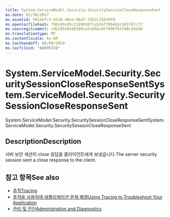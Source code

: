 ```yaml
---
title: System.ServiceModel.Security.SecuritySessionCloseResponseSent
ms.date: 03/30/2017
ms.assetid: 501defc3-d110-46ea-86d7-3563c35830f0
ms.openlocfilehash: f90c89c05c21b963071a524f70b4b1c50176fc77
ms.sourcegitcommit: cdb295dd1db589ce5169ac9ff096f01fd0c2da9d
ms.translationtype: MT
ms.contentlocale: ko-KR
ms.lasthandoff: 06/09/2020
ms.locfileid: "84595728"
---
```

# <a name="systemservicemodelsecuritysecuritysessioncloseresponsesent"></a><span data-ttu-id="749a3-102">System.ServiceModel.Security.SecuritySessionCloseResponseSent</span><span class="sxs-lookup"><span data-stu-id="749a3-102">System.ServiceModel.Security.SecuritySessionCloseResponseSent</span></span>
<span data-ttu-id="749a3-103">System.ServiceModel.Security.SecuritySessionCloseResponseSent</span><span class="sxs-lookup"><span data-stu-id="749a3-103">System.ServiceModel.Security.SecuritySessionCloseResponseSent</span></span>  
  
## <a name="description"></a><span data-ttu-id="749a3-104">Description</span><span class="sxs-lookup"><span data-stu-id="749a3-104">Description</span></span>  
 <span data-ttu-id="749a3-105">서버 보안 세션이 close 응답을 클라이언트에게 보냈습니다.</span><span class="sxs-lookup"><span data-stu-id="749a3-105">The server security session sent a close response to the client.</span></span>  
  
## <a name="see-also"></a><span data-ttu-id="749a3-106">참고 항목</span><span class="sxs-lookup"><span data-stu-id="749a3-106">See also</span></span>

- [<span data-ttu-id="749a3-107">추적</span><span class="sxs-lookup"><span data-stu-id="749a3-107">Tracing</span></span>](index.md)
- [<span data-ttu-id="749a3-108">추적을 사용하여 애플리케이션 문제 해결</span><span class="sxs-lookup"><span data-stu-id="749a3-108">Using Tracing to Troubleshoot Your Application</span></span>](using-tracing-to-troubleshoot-your-application.md)
- [<span data-ttu-id="749a3-109">관리 및 진단</span><span class="sxs-lookup"><span data-stu-id="749a3-109">Administration and Diagnostics</span></span>](../index.md)

